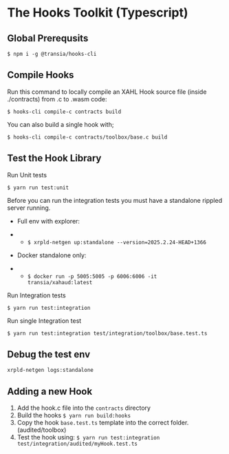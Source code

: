 # The Hooks Toolkit (Typescript)

## Global Prerequsits

`$ npm i -g @transia/hooks-cli`

## Compile Hooks

Run this command to locally compile an XAHL Hook source file (inside ./contracts) from .c to .wasm code:

`$ hooks-cli compile-c contracts build`

You can also build a single hook with;

`$ hooks-cli compile-c contracts/toolbox/base.c build`

## Test the Hook Library

Run Unit tests

`$ yarn run test:unit`

Before you can run the integration tests you must have a standalone rippled server running.

- Full env with explorer:

- - `$ xrpld-netgen up:standalone --version=2025.2.24-HEAD+1366`

- Docker standalone only:

- - `$ docker run -p 5005:5005 -p 6006:6006 -it transia/xahaud:latest`

Run Integration tests

`$ yarn run test:integration`

Run single Integration test

`$ yarn run test:integration test/integration/toolbox/base.test.ts`

## Debug the test env

`xrpld-netgen logs:standalone`

## Adding a new Hook

1. Add the hook.c file into the `contracts` directory
4. Build the hooks `$ yarn run build:hooks`
3. Copy the hook `base.test.ts` template into the correct folder. (audited/toolbox)
4. Test the hook using:
`$ yarn run test:integration test/integration/audited/myHook.test.ts`
